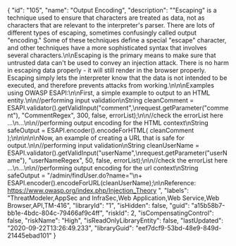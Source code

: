 {
  "id": "105",
  "name": "Output Encoding",
  "description": "\"Escaping\" is a technique used to ensure that characters are treated as data, not as characters that are relevant to the interpreter's parser. There are lots of different types of escaping, sometimes confusingly called output \"encoding.\" Some of these techniques define a special \"escape\" character, and other techniques have a more sophisticated syntax that involves several characters.\n\nEscaping is the primary means to make sure that untrusted data can't be used to convey an injection attack. There is no harm in escaping data properly - it will still render in the browser properly. Escaping simply lets the interpreter know that the data is not intended to be executed, and therefore prevents attacks from working.\n\n\nExamples using OWASP ESAPI:\n\nFirst, a simple example to output to an HTML entity.\n\n//performing input validation\nString cleanComment = ESAPI.validator().getValidInput(\"comment\",\nrequest.getParameter(\"comment\"), \"CommentRegex\", 300, false, errorList);\n\n//check the errorList here ...\n...\n\n//performing output encoding for the HTML context\nString safeOutput = ESAPI.encoder().encodeForHTML( cleanComment );\n\n\n\n\nNow, an example of creating a URL that is safe for output.\n\n//performing input validation\nString cleanUserName = ESAPI.validator().getValidInput(\"userName\",\nrequest.getParameter(\"userName\"), \"userNameRegex\", 50, false, errorList);\n\n//check the errorList here ...\n...\n\n//performing output encoding for the url context\nString safeOutput = \"/admin/findUser.do?name=\"\n+ ESAPI.encoder().encodeForURL(cleanUserName);\n\nReference: https://www.owasp.org/index.php/Injection_Theory ",
  "labels": "ThreatModeler,AppSec and InfraSec,Web Application,Web Service,Web Browser,API,TM-416",
  "libraryId": "1",
  "isHidden": false,
  "guid": "a15b58b7-bb1e-4bdc-804c-79466af9c4ff",
  "riskId": 2,
  "isCompensatingControl": false,
  "riskName": "High",
  "isReadOnlyLibraryEntity": false,
  "lastUpdated": "2020-09-22T13:26:49.233",
  "libraryGuid": "eef7dcf9-53bd-48e9-849d-21445ebad101"
}
